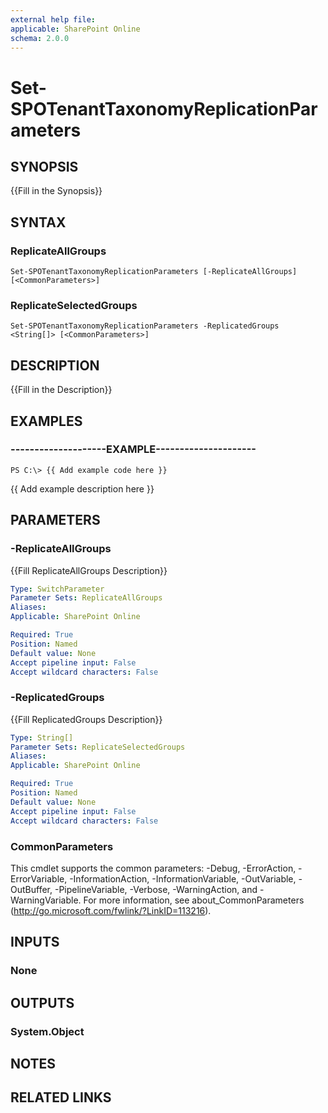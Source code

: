 ```yaml
---
external help file: 
applicable: SharePoint Online
schema: 2.0.0
---
```


# Set-SPOTenantTaxonomyReplicationParameters

## SYNOPSIS
{{Fill in the Synopsis}}


## SYNTAX

### ReplicateAllGroups
```
Set-SPOTenantTaxonomyReplicationParameters [-ReplicateAllGroups] [<CommonParameters>]
```

### ReplicateSelectedGroups
```
Set-SPOTenantTaxonomyReplicationParameters -ReplicatedGroups <String[]> [<CommonParameters>]
```

## DESCRIPTION
{{Fill in the Description}}


## EXAMPLES

### --------------------EXAMPLE---------------------
```
PS C:\> {{ Add example code here }}
```

{{ Add example description here }}


## PARAMETERS

### -ReplicateAllGroups
{{Fill ReplicateAllGroups Description}}

```yaml
Type: SwitchParameter
Parameter Sets: ReplicateAllGroups
Aliases: 
Applicable: SharePoint Online

Required: True
Position: Named
Default value: None
Accept pipeline input: False
Accept wildcard characters: False
```

### -ReplicatedGroups
{{Fill ReplicatedGroups Description}}

```yaml
Type: String[]
Parameter Sets: ReplicateSelectedGroups
Aliases: 
Applicable: SharePoint Online

Required: True
Position: Named
Default value: None
Accept pipeline input: False
Accept wildcard characters: False
```

### CommonParameters
This cmdlet supports the common parameters: -Debug, -ErrorAction, -ErrorVariable, -InformationAction, -InformationVariable, -OutVariable, -OutBuffer, -PipelineVariable, -Verbose, -WarningAction, and -WarningVariable. For more information, see about_CommonParameters (http://go.microsoft.com/fwlink/?LinkID=113216).

## INPUTS

### None

## OUTPUTS

### System.Object

## NOTES

## RELATED LINKS
